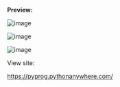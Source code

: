 
<b>Preview:</b>

![image](https://github.com/user-attachments/assets/fd3d57c7-df04-4b1d-8fe9-f635d1379934)

![image](https://github.com/user-attachments/assets/de65c661-db5c-4c69-a3e3-8daa96a8c979)

![image](https://github.com/user-attachments/assets/85671bfc-1053-4cfe-b528-5ccb5d4631a4)


View site:

https://pyprog.pythonanywhere.com/
